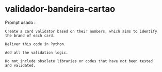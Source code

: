 # validador-bandeira-cartao

Prompt usado :
```
Create a card validator based on their numbers, which aims to identify the brand of each card.

Deliver this code in Python.

Add all the validation logic.

Do not include obsolete libraries or codes that have not been tested and validated.
```